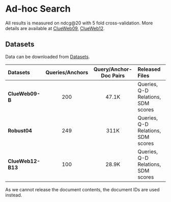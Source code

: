 # Ad-hoc Search
All results is measured on ndcg@20 with 5 fold cross-validation. More details are available at [ClueWeb09](http://lemurproject.org/clueweb09/), [ClueWeb12](http://www.lemurproject.org/clueweb12.php/).

## Datasets
Data can be downloaded from [Datasets](https://cloud.tsinghua.edu.cn/d/77741ef1c1704866814a/).

|Datasets|Queries/Anchors|Query/Anchor-Doc Pairs|Released Files|
|:-------|:-------------:|:--------------------:|:-------------|
|**ClueWeb09-B**|200|47.1K|Queries, Q-D Relations, SDM scores|
|**Robust04**|249|311K|Queries, Q-D Relations, SDM scores|
|**ClueWeb12-B13**|100|28.9K|Queries, Q-D Relations, SDM scores|

As we cannot release the document contents, the document IDs are used instead.
